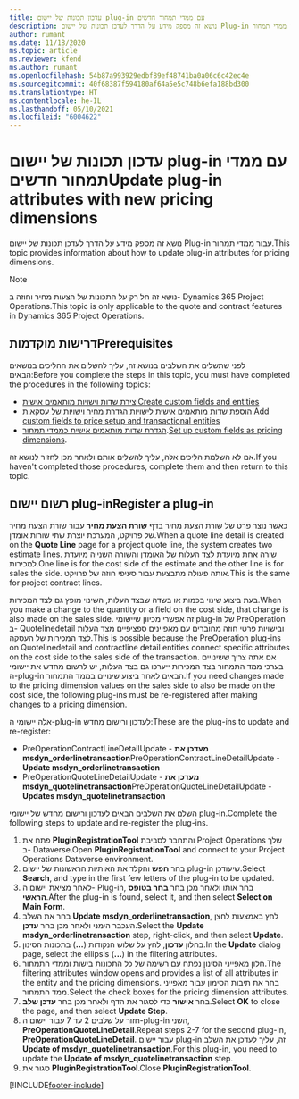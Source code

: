 ```yaml
---
title: עדכון תכונות של יישום plug-in עם ממדי תמחור חדשים
description: נושא זה מספק מידע על הדרך לעדכן תכונות של יישום Plug-in עבור ממדי תמחור.
author: rumant
ms.date: 11/18/2020
ms.topic: article
ms.reviewer: kfend
ms.author: rumant
ms.openlocfilehash: 54b87a993929edbf89ef48741ba0a06c6c42ec4e
ms.sourcegitcommit: 40f68387f594180af64a5e5c748b6efa188bd300
ms.translationtype: HT
ms.contentlocale: he-IL
ms.lasthandoff: 05/10/2021
ms.locfileid: "6004622"
---
```

# <a name="update-plug-in-attributes-with-new-pricing-dimensions"></a><span data-ttu-id="465de-103">עדכון תכונות של יישום plug-in עם ממדי תמחור חדשים</span><span class="sxs-lookup"><span data-stu-id="465de-103">Update plug-in attributes with new pricing dimensions</span></span>

<span data-ttu-id="465de-104">נושא זה מספק מידע על הדרך לעדכן תכונות של יישום Plug-in עבור ממדי תמחור.</span><span class="sxs-lookup"><span data-stu-id="465de-104">This topic provides information about how to update plug-in attributes for pricing dimensions.</span></span>

> [!NOTE]
> <span data-ttu-id="465de-105">נושא זה חל רק על התכונות של הצעות מחיר וחוזה ב- Dynamics 365 Project Operations.</span><span class="sxs-lookup"><span data-stu-id="465de-105">This topic is only applicable to the quote and contract features in Dynamics 365 Project Operations.</span></span>

## <a name="prerequisites"></a><span data-ttu-id="465de-106">דרישות מוקדמות</span><span class="sxs-lookup"><span data-stu-id="465de-106">Prerequisites</span></span>
<span data-ttu-id="465de-107">לפני שתשלים את השלבים בנושא זה, עליך להשלים את ההליכים בנושאים הבאים:</span><span class="sxs-lookup"><span data-stu-id="465de-107">Before you complete the steps in this topic, you must have completed the procedures in the following topics:</span></span>

  - [<span data-ttu-id="465de-108">יצירת שדות וישויות מותאמים אישית</span><span class="sxs-lookup"><span data-stu-id="465de-108">Create custom fields and entities</span></span>](create-custom-fields-entities-pricing-dimensions.md) 
  - [<span data-ttu-id="465de-109">הוספת שדות מותאמים אישית לישויות הגדרת מחיר וישויות של עסקאות </span><span class="sxs-lookup"><span data-stu-id="465de-109">Add custom fields to price setup and transactional entities</span></span>](add-custom-fields-price-setup-transactional-entities.md)
  - <span data-ttu-id="465de-110">[הגדרת שדות מותאמים אישית כממדי תמחור](set-up-custom-fields-pricing-dimensions.md).</span><span class="sxs-lookup"><span data-stu-id="465de-110">[Set up custom fields as pricing dimensions](set-up-custom-fields-pricing-dimensions.md).</span></span> 
  
<span data-ttu-id="465de-111">אם לא השלמת הליכים אלה, עליך להשלים אותם ולאחר מכן לחזור לנושא זה.</span><span class="sxs-lookup"><span data-stu-id="465de-111">If you haven't completed those procedures, complete them and then return to this topic.</span></span>

## <a name="register-a-plug-in"></a><span data-ttu-id="465de-112">רשום יישום plug-in</span><span class="sxs-lookup"><span data-stu-id="465de-112">Register a plug-in</span></span>
<span data-ttu-id="465de-113">כאשר נוצר פרט של שורת הצעת מחיר בדף **שורת הצעת מחיר** עבור שורת הצעת מחיר של פרויקט, המערכת יוצרת שתי שורות אומדן.</span><span class="sxs-lookup"><span data-stu-id="465de-113">When a quote line detail is created on the **Quote Line** page for a project quote line, the system creates two estimate lines.</span></span> <span data-ttu-id="465de-114">שורה אחת מיועדת לצד העלות של האומדן והשורה השנייה מיועדת למכירות.</span><span class="sxs-lookup"><span data-stu-id="465de-114">One line is for the cost side of the estimate and the other line is for sales the side.</span></span> <span data-ttu-id="465de-115">אותה פעולה מתבצעת עבור סעיפי חוזה של פרויקט.</span><span class="sxs-lookup"><span data-stu-id="465de-115">This is the same  for project contract lines.</span></span>

<span data-ttu-id="465de-116">בעת ביצוע שינוי בכמות או בשדה שבצד העלות, השינוי מופץ גם לצד המכירות.</span><span class="sxs-lookup"><span data-stu-id="465de-116">When you make a change to the quantity or a field on the cost side, that change is also made on the sales side.</span></span> <span data-ttu-id="465de-117">זה אפשרי מכיוון שיישומי plug-in של PreOperation ב- Quotelinedetail ובישויות פרטי חוזה מחוברים עם מאפיינים ספציפיים מצד העלות לצד המכירות של העסקה.</span><span class="sxs-lookup"><span data-stu-id="465de-117">This is possible because the PreOperation plug-ins on Quotelinedetail and contractline detail entities connect specific attributes on the cost side to the sales side of the transaction.</span></span> <span data-ttu-id="465de-118">אם אתה צריך ששינויים בערכי ממד התמחור בצד המכירות ייערכו גם בצד העלות, יש לרשום מחדש את יישומי ה-plug-in הבאים לאחר ביצוע שינויים בממד התמחור.</span><span class="sxs-lookup"><span data-stu-id="465de-118">If you need changes made to the pricing dimension values on the sales side to also be made on the cost side, the following plug-ins must be re-registered after making changes to a pricing dimension.</span></span>

<span data-ttu-id="465de-119">אלה יישומי ה-plug-in לעדכון ורישום מחדש:</span><span class="sxs-lookup"><span data-stu-id="465de-119">These are the plug-ins to update and re-register:</span></span>

- <span data-ttu-id="465de-120">PreOperationContractLineDetailUpdate - **מעדכן את msdyn_orderlinetransaction**</span><span class="sxs-lookup"><span data-stu-id="465de-120">PreOperationContractLineDetailUpdate - **Update msdyn_orderlinetransaction**</span></span>
- <span data-ttu-id="465de-121">PreOperationQuoteLineDetailUpdate - **מעדכן את msdyn_quotelinetransaction**</span><span class="sxs-lookup"><span data-stu-id="465de-121">PreOperationQuoteLineDetailUpdate - **Updates msdyn_quotelinetransaction**</span></span>

<span data-ttu-id="465de-122">השלם את השלבים הבאים לעדכון ורישום מחדש של יישומי plug-in.</span><span class="sxs-lookup"><span data-stu-id="465de-122">Complete the following steps to update and re-register the plug-ins.</span></span>

1. <span data-ttu-id="465de-123">פתח את **PluginRegistrationTool** והתחבר לסביבת Project Operations שלך ב- Dataverse.</span><span class="sxs-lookup"><span data-stu-id="465de-123">Open **PluginRegistrationTool** and connect to your Project Operations Dataverse environment.</span></span>
2. <span data-ttu-id="465de-124">בחר **חפש** והקלד את האותיות הראשונות של יישום plug-in שיעודכן.</span><span class="sxs-lookup"><span data-stu-id="465de-124">Select **Search**, and type in the first few letters of the plug-in to be updated.</span></span>
3. <span data-ttu-id="465de-125">לאחר מציאת יישום ה- Plug-in, בחר אותו ולאחר מכן בחר **בחר בטופס הראשי**.</span><span class="sxs-lookup"><span data-stu-id="465de-125">After the plug-in is found, select it, and then select **Select on Main Form**.</span></span>
4. <span data-ttu-id="465de-126">בחר את השלב **Update msdyn_orderlinetransaction**, לחץ באמצעות לחצן העכבר הימני ולאחר מכן בחר **עדכן**.</span><span class="sxs-lookup"><span data-stu-id="465de-126">Select the **Update msdyn_orderlinetransaction** step, right-click, and then select **Update**.</span></span>
5. <span data-ttu-id="465de-127">בחלון **עדכון**, לחץ על שלוש הנקודות (**...**) בתכונות הסינון.</span><span class="sxs-lookup"><span data-stu-id="465de-127">In the **Update** dialog page, select the ellipsis (**...**) in the filtering attributes.</span></span>
6. <span data-ttu-id="465de-128">חלון מאפייני הסינון נפתח עם רשימה של כל התכונות בישות וממדי התמחור.</span><span class="sxs-lookup"><span data-stu-id="465de-128">The filtering attributes window opens and provides a list of all attributes in the entity and the pricing dimensions.</span></span> <span data-ttu-id="465de-129">בחר את תיבות הסימון עבור מאפייני ממד התמחור.</span><span class="sxs-lookup"><span data-stu-id="465de-129">Select the check boxes for the pricing dimension attributes.</span></span>
7. <span data-ttu-id="465de-130">בחר **אישור** כדי לסגור את הדף ולאחר מכן בחר **עדכן שלב**.</span><span class="sxs-lookup"><span data-stu-id="465de-130">Select **OK** to close the page, and then select **Update Step**.</span></span>
8. <span data-ttu-id="465de-131">חזור על שלבים 2 עד 7 עבור יישום ה-plug-in השני, **PreOperationQuoteLineDetail**.</span><span class="sxs-lookup"><span data-stu-id="465de-131">Repeat steps 2-7 for the second plug-in, **PreOperationQuoteLineDetail**.</span></span> <span data-ttu-id="465de-132">עבור יישום plug-in זה, עליך לעדכן את השלב **Update of msdyn_quotelinetransaction**.</span><span class="sxs-lookup"><span data-stu-id="465de-132">For this plug-in, you need to update the **Update of msdyn_quotelinetransaction** step.</span></span>
9. <span data-ttu-id="465de-133">סגור את **PluginRegistrationTool**.</span><span class="sxs-lookup"><span data-stu-id="465de-133">Close **PluginRegistrationTool**.</span></span>


[!INCLUDE[footer-include](../includes/footer-banner.md)]